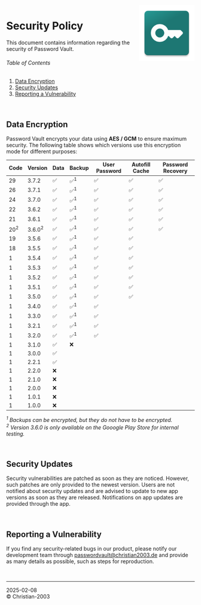 <img src="docs/img/icon.png" height="150" align="right">

# Security Policy
This document contains information regarding the security of Password Vault.

###### Table of Contents
1. [Data Encryption](#data-encryption)
2. [Security Updates](#security-updates)
3. [Reporting a Vulnerability](#reporting-a-vulnerability)

<br/>

## Data Encryption
Password Vault encrypts your data using **AES / GCM** to ensure maximum security. The following table shows which versions use this encryption mode for different purposes:

Code | Version | Data | Backup | User Password | Autofill Cache | Password Recovery
--- | --- | --- | --- | --- | --- | ---
29 | 3.7.2 | :white_check_mark: | :white_check_mark:<sup>1</sup> | :white_check_mark: | :white_check_mark: | :white_check_mark:
26 | 3.7.1 | :white_check_mark: | :white_check_mark:<sup>1</sup> | :white_check_mark: | :white_check_mark: | :white_check_mark:
24 | 3.7.0 | :white_check_mark: | :white_check_mark:<sup>1</sup> | :white_check_mark: | :white_check_mark: | :white_check_mark:
22 | 3.6.2 | :white_check_mark: | :white_check_mark:<sup>1</sup> | :white_check_mark: | :white_check_mark: | :white_check_mark:
21 | 3.6.1 | :white_check_mark: | :white_check_mark:<sup>1</sup> | :white_check_mark: | :white_check_mark: | :white_check_mark:
20<sup>2</sup> | 3.6.0<sup>2</sup> | :white_check_mark: | :white_check_mark:<sup>1</sup> | :white_check_mark: | :white_check_mark: | :white_check_mark:
19 | 3.5.6 | :white_check_mark: | :white_check_mark:<sup>1</sup> | :white_check_mark: | :white_check_mark: |
18 | 3.5.5 | :white_check_mark: | :white_check_mark:<sup>1</sup> | :white_check_mark: | :white_check_mark: |
1 | 3.5.4 | :white_check_mark: | :white_check_mark:<sup>1</sup> | :white_check_mark: | :white_check_mark: |
1 | 3.5.3 | :white_check_mark: | :white_check_mark:<sup>1</sup> | :white_check_mark: | :white_check_mark: |
1 | 3.5.2 | :white_check_mark: | :white_check_mark:<sup>1</sup> | :white_check_mark: | :white_check_mark: |
1 | 3.5.1 | :white_check_mark: | :white_check_mark:<sup>1</sup> | :white_check_mark: | :white_check_mark: |
1 | 3.5.0 | :white_check_mark: | :white_check_mark:<sup>1</sup> | :white_check_mark: | :white_check_mark: |
1 | 3.4.0 | :white_check_mark: | :white_check_mark:<sup>1</sup> | :white_check_mark: | |
1 | 3.3.0 | :white_check_mark: | :white_check_mark:<sup>1</sup> | :white_check_mark: | |
1 | 3.2.1 | :white_check_mark: | :white_check_mark:<sup>1</sup> | :white_check_mark: | |
1 | 3.2.0 | :white_check_mark: | :white_check_mark:<sup>1</sup> | :white_check_mark: | |
1 | 3.1.0 | :white_check_mark: | :x: | | |
1 | 3.0.0 | :white_check_mark: | | | |
1 | 2.2.1 | :white_check_mark: | | | |
1 | 2.2.0 | :x: | | | |
1 | 2.1.0 | :x: | | | |
1 | 2.0.0 | :x: | | | |
1 | 1.0.1 | :x: | | | |
1 | 1.0.0 | :x: | | | |

_<sup>1</sup> Backups can be encrypted, but they do not have to be encrypted._  
_<sup>2</sup> Version 3.6.0 is only available on the Gooogle Play Store for internal testing._

<br/>

## Security Updates
Security vulnerabilities are patched as soon as they are noticed. However, such patches are only provided to the newest version. Users are not notified about security updates and are advised to update to new app versions as soon as they are released. Notifications on app updates are provided through the app.

<br/>

## Reporting a Vulnerability
If you find any security-related bugs in our product, please notify our development team through [passwordvault@christian2003.de](mailto:passwordvault@christian2003.de) and provide as many details as possible, such as steps for reproduction.

<br/>

***
2025-02-08  
&copy; Christian-2003  
